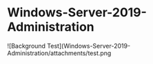 # Windows-Server-2019-Administration

![Background Test](Windows-Server-2019-Administration/attachments/test.png
